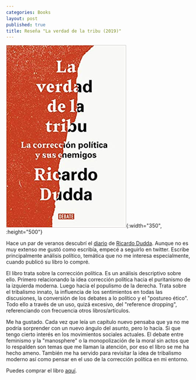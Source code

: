 ```yaml
---
categories: Books
layout: post
published: true
title: Reseña "La verdad de la tribu (2019)"
---
```

![](/assets/laverdaddelatribulacorreccinpolticaysusenemigosensayoypensamiento.jpg){:width="350", :height="500"}

Hace un par de veranos descubrí el [diario](https://rdudda.tumblr.com/) de [Ricardo Dudda](https://twitter.com/rdudda). Aunque no es muy extenso me gustó como escribía, empecé a seguirlo en twitter. Escribe principalmente análisis político, temática que no me interesa especialmente, cuando publicó su libro lo compré.

El libro trata sobre la corrección política. Es un análisis descriptivo sobre ello. Primero relacionando la idea corrección política hacia el puritanismo de la izquierda moderna. Luego hacia el populismo de la derecha. Trata sobre el tribalismo innato, la influencia de los sentimientos en todas las discusiones, la conversión de los debates a lo político y el "postureo ético". Todo ello a través de un uso, quizá excesivo, del "reference dropping", referenciando con frecuencia otros libros/artículos.

Me ha gustado. Cada vez que leía un capítulo nuevo pensaba que ya no me podría sorprender con un nuevo ángulo del asunto, pero lo hacía. Si que tengo cierto interés en los movimientos sociales actuales. El debate entre feminismo y la "manosphere" o la monopolización de la moral sin actos que lo respalden son temas que me llaman la atención, por eso el libro se me ha hecho ameno. También me ha servido para revisitar la idea de tribalismo moderno así como pensar en el uso de la corrección política en mi entorno.

Puedes comprar el libro [aquí](https://amazon.es/dp/8499929141).
